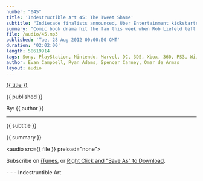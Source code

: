 ```yaml
---
number: "045"
title: 'Indestructible Art 45: The Tweet Shame'
subtitle: "Indiecade finalists announced, Uber Entertainment kickstarts a new RTS game, RE6 doubles down on multiplayer stat tracking. Ed Brubaker is leaving Marvel, Geoff Johns may leave Aquaman but confirmed on JLA, Rob Liefeld makes people mad on twitter."
summary: "Comic book drama hit the fan this week when Rob Liefeld left DC then proceeded to post some heated tweets about DC's editorial process. Ryan and Spencer break down what makes Liefeld such a controversial dude and then sigh in relief as Avengers vs Xmen begins to end. IndieCade is just around the corner and the finalists for the festival have been announced! Evan gets excited about the prospect of the NeoGeoX and Omar feels feels that a $109 for a Kinect may be worth the price of entry for Double Fines new Happy Action TV"
file: /audio/45.mp3
published: 'Tue, 28 Aug 2012 00:00:00 GMT'
duration: '02:02:00'
length: 58619914
tags: Sony, PlayStation, Nintendo, Marvel, DC, 3DS, Xbox, 360, PS3, Wii, PSN, XBLA, Video Games, Comics, Games, Indestructible Art, IndieCade, Dust: An Elysian Tale, Wikipad, NeoGeo, Brubaker, Justice League, Rob Liefeld, Geoff Johns, Aquaman, Resident Evil 6
author: Evan Campbell, Ryan Adams, Spencer Carney, Omar de Armas
layout: audio
---
```


<a href="../episodes/{{ number }}.html" class='postTitleLink'><p class='postTitle'>{{ title }}</p></a>
<p class='postPublished'>{{ published }}</p>
<p class='postAuthor'>By: {{ author }}</p>
<hr>
<p class='podcastSummary'>{{ subtitle }}</p>

<p class='podcastSummary'>{{ summary }}</p>

<audio src={{ file }} preload="none"></audio>
<p class='subLinks'>Subscribe on <a href='http://bit.ly/iapodcast'>iTunes</a>, or <a href={{ file }}>Right Click and "Save As" to Download</a>.</p>
- - -
Indestructible Art